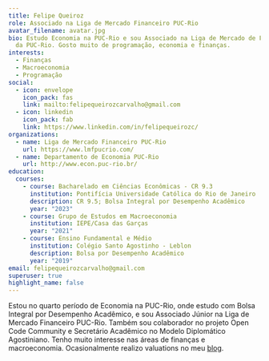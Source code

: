 ```yaml
---
title: Felipe Queiroz
role: Associado na Liga de Mercado Financeiro PUC-Rio
avatar_filename: avatar.jpg
bio: Estudo Economia na PUC-Rio e sou Associado na Liga de Mercado de Financeiro
  da PUC-Rio. Gosto muito de programação, economia e finanças.
interests:
  - Finanças
  - Macroeconomia
  - Programação
social:
  - icon: envelope
    icon_pack: fas
    link: mailto:felipequeirozcarvalho@gmail.com
  - icon: linkedin
    icon_pack: fab
    link: https://www.linkedin.com/in/felipequeirozc/
organizations:
  - name: Liga de Mercado Financeiro PUC-Rio
    url: https://www.lmfpucrio.com/
  - name: Departamento de Economia PUC-Rio
    url: http://www.econ.puc-rio.br/
education:
  courses:
    - course: Bacharelado em Ciências Econômicas - CR 9.3
      institution: Pontifícia Universidade Católica do Rio de Janeiro
      description: CR 9.5; Bolsa Integral por Desempenho Acadêmico
      year: "2023"
    - course: Grupo de Estudos em Macroeconomia
      institution: IEPE/Casa das Garças
      year: "2021"
    - course: Ensino Fundamental e Médio
      institution: Colégio Santo Agostinho - Leblon
      description: Bolsa por Desempenho Acadêmico
      year: "2019"
email: felipequeirozcarvalho@gmail.com
superuser: true
highlight_name: false
---
```

Estou no quarto período de Economia na PUC-Rio, onde estudo com Bolsa Integral por Desempenho Acadêmico, e sou Associado Júnior na Liga de Mercado Financeiro PUC-Rio. Também sou colaborador no projeto Open Code Community e Secretário Acadêmico no Modelo Diplomático Agostiniano. Tenho muito interesse nas áreas de finanças e macroeconomia. Ocasionalmente realizo valuations no meu [blog](https://fqueiroz.netlify.app/tag/valuation/).